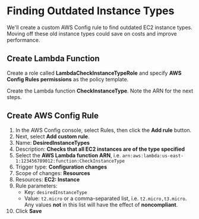 # Finding Outdated Instance Types

We'll create a custom AWS Config rule to find outdated EC2 instance types. Moving off these old instance types could save on costs and improve performance.

## Create Lambda Function

Create a role called **LambdaCheckInstanceTypeRole** and specify **AWS Config Rules permissions** as the policy template.

Create the Lambda function **CheckInstanceType**. Note the ARN for the next steps.

## Create AWS Config Rule

1. In the AWS Config console, select Rules, then click the **Add rule** button.
2. Next, select **Add custom rule**.
3. Name: **DesiredInstanceTypes**
4. Description: **Checks that all EC2 instances are of the type specified**
5. Select the **AWS Lambda function ARN**, i.e. `arn:aws:lambda:us-east-1:123456789012:function:CheckInstanceType`
6. Trigger type: **Configuration changes**
7. Scope of changes: **Resources**
8. Resources: **EC2: Instance**
9. Rule parameters:
   - Key: `desiredInstanceType`
   - Value: `t2.micro` or a comma-separated list, i.e. `t2.micro,t3.micro`. Any values **not** in this list will have the effect of **noncompliant**.
10. Click **Save**